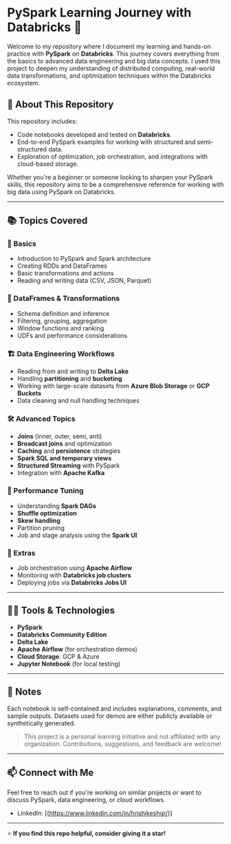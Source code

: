 # PySpark Learning Journey with Databricks 🚀

Welcome to my repository where I document my learning and hands-on practice with **PySpark** on **Databricks**. This journey covers everything from the basics to advanced data engineering and big data concepts. I used this project to deepen my understanding of distributed computing, real-world data transformations, and optimization techniques within the Databricks ecosystem.

## 📌 About This Repository

This repository includes:
- Code notebooks developed and tested on **Databricks**.
- End-to-end PySpark examples for working with structured and semi-structured data.
- Exploration of optimization, job orchestration, and integrations with cloud-based storage.

Whether you're a beginner or someone looking to sharpen your PySpark skills, this repository aims to be a comprehensive reference for working with big data using PySpark on Databricks.

---

## 📚 Topics Covered

### 🔰 Basics
- Introduction to PySpark and Spark architecture
- Creating RDDs and DataFrames
- Basic transformations and actions
- Reading and writing data (CSV, JSON, Parquet)

### 🧪 DataFrames & Transformations
- Schema definition and inference
- Filtering, grouping, aggregation
- Window functions and ranking
- UDFs and performance considerations

### 🏗️ Data Engineering Workflows
- Reading from and writing to **Delta Lake**
- Handling **partitioning** and **bucketing**
- Working with large-scale datasets from **Azure Blob Storage** or **GCP Buckets**
- Data cleaning and null handling techniques

### 🛠️ Advanced Topics
- **Joins** (inner, outer, semi, anti)
- **Broadcast joins** and optimization
- **Caching** and **persistence** strategies
- **Spark SQL and temporary views**
- **Structured Streaming** with PySpark
- Integration with **Apache Kafka**

### 🧹 Performance Tuning
- Understanding **Spark DAGs**
- **Shuffle optimization**
- **Skew handling**
- Partition pruning
- Job and stage analysis using the **Spark UI**

### 🧩 Extras
- Job orchestration using **Apache Airflow**
- Monitoring with **Databricks job clusters**
- Deploying jobs via **Databricks Jobs UI**

---

## 🧑‍💻 Tools & Technologies

- **PySpark**
- **Databricks Community Edition**
- **Delta Lake**
- **Apache Airflow** (for orchestration demos)
- **Cloud Storage**: GCP & Azure
- **Jupyter Notebook** (for local testing)

---

## 📝 Notes

Each notebook is self-contained and includes explanations, comments, and sample outputs. Datasets used for demos are either publicly available or synthetically generated.

> This project is a personal learning initiative and not affiliated with any organization. Contributions, suggestions, and feedback are welcome!

---

## 📫 Connect with Me

Feel free to reach out if you're working on similar projects or want to discuss PySpark, data engineering, or cloud workflows.

- LinkedIn: [(https://www.linkedin.com/in/hrishikeshgr/)]

---

⭐️ **If you find this repo helpful, consider giving it a star!**
